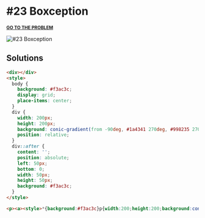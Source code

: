 # #23 Boxception

<p>
  <sup>
    <a href="https://cssbattle.dev/play/23"><strong>GO TO THE PROBLEM</strong></a>
  </sup>
</p>

![#23 Boxception](https://cssbattle.dev/targets/23.png)

## Solutions

```html
<div></div>
<style>
  body {
    background: #f3ac3c;
    display: grid;
    place-items: center;
  }
  div {
    width: 200px;
    height: 200px;
    background: conic-gradient(from -90deg, #1a4341 270deg, #998235 270deg);
    position: relative;
  }
  div::after {
    content: '';
    position: absolute;
    left: 50px;
    bottom: 0;
    width: 50px;
    height: 50px;
    background: #f3ac3c;
  }
</style>
```

```html
<p><a><style>*{background:#f3ac3c}p{width:200;height:200;background:conic-gradient(from -90deg,#1a4341 270deg,#998235 270deg);position:fixed;top:34;left:100}a{position:fixed;left:150;bottom:50;width:50;height:50;
```
